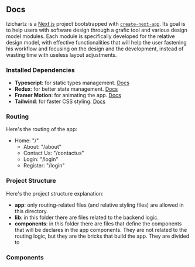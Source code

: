 ## Docs <!-- Scrivere in italiano sennò diventiamo solo che pazzi --->
Izichartz is a [Next.js](https://nextjs.org/) project bootstrapped with [`create-next-app`](https://github.com/vercel/next.js/tree/canary/packages/create-next-app).
Its goal is to help users with software design through a grafic tool and various design model modules. Each module is specifically developed 
for the relative design model, with effective functionalities that will help the user fastening his workflow and focusing on the design and the development, instead of wasting time with useless layout adjustments. 

### Installed Dependencies
- **Typescript**: for static types management. [Docs](https://www.typescriptlang.org/docs/)
- **Redux**: for better state management. [Docs](https://redux.js.org/usage/)
- **Framer Motion**: for animating the app. [Docs](https://www.framer.com/motion/?utm_source=google&utm_medium=adwords&utm_campaign=PerformanceMax-Framer_&gad_source=1&gclid=CjwKCAjw48-vBhBbEiwAzqrZVPK9OUm1ZKgYlNwriO01FcAHAsEpZ2kxMAWIwdV13ztZ8HaSvrPvXBoCBYEQAvD_BwE)
- **Tailwind**: for faster CSS styling. [Docs](https://tailwindcss.com/docs/installation)

### Routing
Here's the routing of the app:
- Home: "/"
    - About: "/about"
    - Contact Us: "/contactus"
    - Login: "/login"
    - Register: "/login"

### Project Structure
Here's the project structure explanation:
- **app**: only routing-related files (and relative styling files) are allowed in this directory.
- **lib**: in this folder there are files related to the backend logic.
- **components**: in this folder there are files that define the components that will be declares in the app components. 
They are not related to the routing logic, but they are the bricks that build the app.
They are divided to   

### Components

<!-- INGLESE
## Docs
Izichartz is a [Next.js](https://nextjs.org/) project bootstrapped with [`create-next-app`](https://github.com/vercel/next.js/tree/canary/packages/create-next-app).
Its goal is to help users with software design through a grafic tool and various design model modules. Each module is specifically developed 
for the relative design model, with effective functionalities that will help the user fastening his workflow and focusing on the design and the development, instead of wasting time with useless layout adjustments. 

### Installed Dependencies
- **Typescript**: for static types management. [Docs](https://www.typescriptlang.org/docs/)
- **Redux**: for better state management. [Docs](https://redux.js.org/usage/)
- **Framer Motion**: for animating the app. [Docs](https://www.framer.com/motion/?utm_source=google&utm_medium=adwords&utm_campaign=PerformanceMax-Framer_&gad_source=1&gclid=CjwKCAjw48-vBhBbEiwAzqrZVPK9OUm1ZKgYlNwriO01FcAHAsEpZ2kxMAWIwdV13ztZ8HaSvrPvXBoCBYEQAvD_BwE)
- **Tailwind**: for faster CSS styling. [Docs](https://tailwindcss.com/docs/installation)

### Routing
Here's the routing of the app:
- Home: "/"
    - About: "/about"
    - Contact Us: "/contactus"
    - Login: "/login"
    - Register: "/login"

### Project Structure
Here's the project structure explanation:
- **app**: only routing-related files (and relative styling files) are allowed in this directory.
- **lib**: in this folder there are files related to the backend logic.
- **components**: in this folder there are files that define the components that will be declares in the app components. 
They are not related to the routing logic, but they are the bricks that build the app.
They are divided to   

### Components
-->